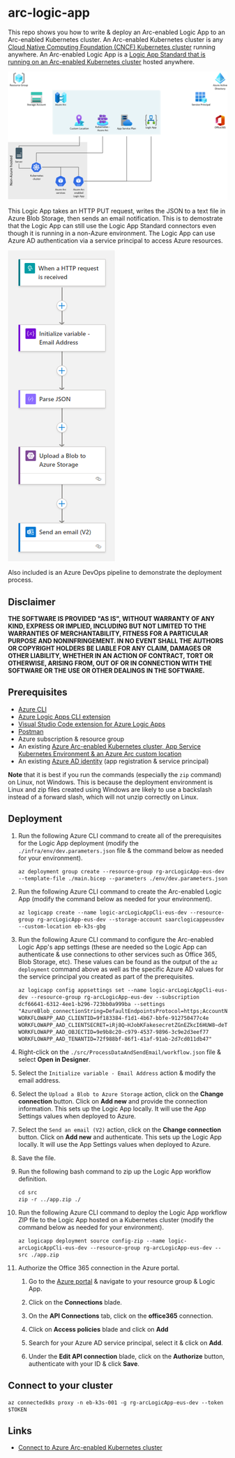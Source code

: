 # arc-logic-app

This repo shows you how to write & deploy an Arc-enabled Logic App to an Arc-enabled Kubernetes cluster. An Arc-enabled Kubernetes cluster is any [Cloud Native Computing Foundation (CNCF) Kubernetes cluster](https://docs.microsoft.com/en-us/azure/azure-arc/kubernetes/validation-program) running anywhere. An Arc-enabled Logic App is a [Logic App Standard that is running on an Arc-enabled Kubernetes cluster](https://docs.microsoft.com/en-us/azure/logic-apps/azure-arc-enabled-logic-apps-overview) hosted anywhere.

![architecture](./.img/architecture.png)

This Logic App takes an HTTP PUT request, writes the JSON to a text file in Azure Blob Storage, then sends an email notification. This is to demostrate that the Logic App can still use the Logic App Standard connectors even though it is running in a non-Azure environment. The Logic App can use Azure AD authentication via a service principal to access Azure resources.

![logicAppWorkflow](./.img/logicAppWorkflow.png)

Also included is an Azure DevOps pipeline to demonstrate the deployment process.

## Disclaimer

**THE SOFTWARE IS PROVIDED "AS IS", WITHOUT WARRANTY OF ANY KIND, EXPRESS OR IMPLIED, INCLUDING BUT NOT LIMITED TO THE WARRANTIES OF MERCHANTABILITY, FITNESS FOR A PARTICULAR PURPOSE AND NONINFRINGEMENT. IN NO EVENT SHALL THE AUTHORS OR COPYRIGHT HOLDERS BE LIABLE FOR ANY CLAIM, DAMAGES OR OTHER LIABILITY, WHETHER IN AN ACTION OF CONTRACT, TORT OR OTHERWISE, ARISING FROM, OUT OF OR IN CONNECTION WITH THE SOFTWARE OR THE USE OR OTHER DEALINGS IN THE SOFTWARE.**

## Prerequisites

- [Azure CLI](https://docs.microsoft.com/en-us/cli/azure/install-azure-cli)
- [Azure Logic Apps CLI extension](https://docs.microsoft.com/en-us/azure/logic-apps/azure-arc-enabled-logic-apps-create-deploy-workflows?tabs=azure-cli#install-azure-logic-apps-standard-extension-for-azure-cli)
- [Visual Studio Code extension for Azure Logic Apps](https://marketplace.visualstudio.com/items?itemName=ms-azuretools.vscode-logicapps)
- [Postman](https://postman.com/)
- Azure subscription & resource group
- An existing [Azure Arc-enabled Kubernetes cluster, App Service Kubernetes Environment & an Azure Arc custom location](https://docs.microsoft.com/en-us/azure/app-service/manage-create-arc-environment)
- An existing [Azure AD identity](https://docs.microsoft.com/en-us/azure/logic-apps/azure-arc-enabled-logic-apps-create-deploy-workflows?tabs=azure-cli#prerequisites) (app registration & service principal)

**Note** that it is best if you run the commands (especially the `zip` command) on Linux, not Windows. This is because the deployment environment is Linux and zip files created using Windows are likely to use a backslash instead of a forward slash, which will not unzip correctly on Linux.

## Deployment

1.  Run the following Azure CLI command to create all of the prerequisites for the Logic App deployment (modify the `./infra/env/dev.parameters.json` file & the command below as needed for your environment).

    ```shell
    az deployment group create --resource-group rg-arcLogicApp-eus-dev --template-file ./main.bicep --parameters ./env/dev.parameters.json
    ```

1.  Run the following Azure CLI command to create the Arc-enabled Logic App (modify the command below as needed for your environment).

    ```shell
    az logicapp create --name logic-arcLogicAppCli-eus-dev --resource-group rg-arcLogicApp-eus-dev --storage-account saarclogicappeusdev --custom-location eb-k3s-gbg
    ```

1.  Run the following Azure CLI command to configure the Arc-enabled Logic App's app settings (these are needed so the Logic App can authenticate & use connections to other services such as Office 365, Blob Storage, etc). These values can be found as the output of the `az deployment` command above as well as the specific Azure AD values for the service principal you created as part of the prerequisites.

    ```shell
    az logicapp config appsettings set --name logic-arcLogicAppCli-eus-dev --resource-group rg-arcLogicApp-eus-dev --subscription dcf66641-6312-4ee1-b296-723bb0a999ba --settings "AzureBlob_connectionString=DefaultEndpointsProtocol=https;AccountName=saarclogicappeusdev;AccountKey=K5zHU6hj6vekYhmuFakekeyQSu8VOHLKLCUX63Tv+WhJTxnZr5Ueu+AStGbzBKw==;EndpointSuffix=core.windows.net WORKFLOWAPP_AAD_CLIENTID=9f183384-f1d1-4b67-bbfe-912750477c4e WORKFLOWAPP_AAD_CLIENTSECRET=iRj8Q~HJobKFakesecretZGnEZkcI6HUW8~deT WORKFLOWAPP_AAD_OBJECTID=9e9b8c20-c979-4537-9896-3c9e2d3eef77 WORKFLOWAPP_AAD_TENANTID=72f988bf-86f1-41af-91ab-2d7cd011db47"
    ```

1.  Right-click on the `./src/ProcessDataAndSendEmail/workflow.json` file & select **Open in Designer**.

1.  Select the `Initialize variable - Email Address` action & modify the email address.

1.  Select the `Upload a Blob to Azure Storage` action, click on the **Change connection** button. Click on **Add new** and provide the connection information. This sets up the Logic App locally. It will use the App Settings values when deployed to Azure.

1.  Select the `Send an email (V2)` action, click on the **Change connection** button. Click on **Add new** and authenticate. This sets up the Logic App locally. It will use the App Settings values when deployed to Azure.

1.  Save the file.

1.  Run the following bash command to zip up the Logic App workflow definition.

    ```shell
    cd src
    zip -r ../app.zip ./
    ```

1.  Run the following Azure CLI command to deploy the Logic App workflow ZIP file to the Logic App hosted on a Kubernetes cluster (modify the command below as needed for your environment).

    ```shell
    az logicapp deployment source config-zip --name logic-arcLogicAppCli-eus-dev --resource-group rg-arcLogicApp-eus-dev --src ./app.zip
    ```

1.  Authorize the Office 365 connection in the Azure portal.

    1.  Go to the [Azure portal](https://portal.azure.com) & navigate to your resource group & Logic App.

    1.  Click on the **Connections** blade.

    1.  On the **API Connections** tab, click on the **office365** connection.

    1.  Click on **Access policies** blade and click on **Add**

    1.  Search for your Azure AD service principal, select it & click on **Add**.

    1.  Under the **Edit API connection** blade, click on the **Authorize** button, authenticate with your ID & click **Save**.

## Connect to your cluster

```shell
az connectedk8s proxy -n eb-k3s-001 -g rg-arcLogicApp-eus-dev --token $TOKEN
```

## Links

- [Connect to Azure Arc-enabled Kubernetes cluster](https://docs.microsoft.com/en-us/azure/azure-arc/kubernetes/cluster-connect?tabs=azure-cli)
